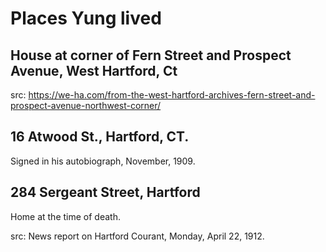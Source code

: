 # Places Yung lived



## House at corner of Fern Street and Prospect Avenue, West Hartford, Ct

src: https://we-ha.com/from-the-west-hartford-archives-fern-street-and-prospect-avenue-northwest-corner/




## 16 Atwood St., Hartford, CT. 

Signed in his autobiograph, November, 1909.



## 284 Sergeant Street, Hartford 

Home at the time of death. 

src: News report on Hartford Courant, Monday, April 22, 1912.



